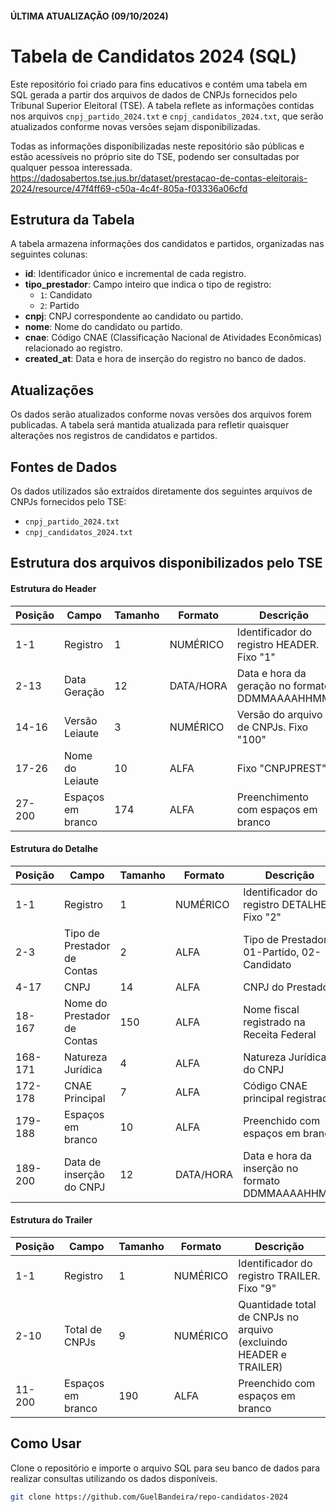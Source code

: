 #### ÚLTIMA ATUALIZAÇÃO (09/10/2024)

# Tabela de Candidatos 2024 (SQL)

Este repositório foi criado para fins educativos e contém uma tabela em SQL gerada a partir dos arquivos de dados de CNPJs fornecidos pelo Tribunal Superior Eleitoral (TSE). A tabela reflete as informações contidas nos arquivos `cnpj_partido_2024.txt` e `cnpj_candidatos_2024.txt`, que serão atualizados conforme novas versões sejam disponibilizadas. 

Todas as informações disponibilizadas neste repositório são públicas e estão acessíveis no próprio site do TSE, podendo ser consultadas por qualquer pessoa interessada.<br>
https://dadosabertos.tse.jus.br/dataset/prestacao-de-contas-eleitorais-2024/resource/47f4ff69-c50a-4c4f-805a-f03336a06cfd 

## Estrutura da Tabela

A tabela armazena informações dos candidatos e partidos, organizadas nas seguintes colunas:

- **id**: Identificador único e incremental de cada registro.
- **tipo_prestador**: Campo inteiro que indica o tipo de registro:
  - `1`: Candidato
  - `2`: Partido
- **cnpj**: CNPJ correspondente ao candidato ou partido.
- **nome**: Nome do candidato ou partido.
- **cnae**: Código CNAE (Classificação Nacional de Atividades Econômicas) relacionado ao registro.
- **created_at**: Data e hora de inserção do registro no banco de dados.

## Atualizações

Os dados serão atualizados conforme novas versões dos arquivos forem publicadas. A tabela será mantida atualizada para refletir quaisquer alterações nos registros de candidatos e partidos.

## Fontes de Dados

Os dados utilizados são extraídos diretamente dos seguintes arquivos de CNPJs fornecidos pelo TSE:
- `cnpj_partido_2024.txt`
- `cnpj_candidatos_2024.txt`

## Estrutura dos arquivos disponibilizados pelo TSE

#### Estrutura do Header
| Posição | Campo            | Tamanho | Formato    | Descrição                                             |
|---------|------------------|---------|------------|-------------------------------------------------------|
| 1-1     | Registro          | 1       | NUMÉRICO   | Identificador do registro HEADER. Fixo "1"            |
| 2-13    | Data Geração      | 12      | DATA/HORA  | Data e hora da geração no formato DDMMAAAAHHMM        |
| 14-16   | Versão Leiaute    | 3       | NUMÉRICO   | Versão do arquivo de CNPJs. Fixo "100"                |
| 17-26   | Nome do Leiaute   | 10      | ALFA       | Fixo "CNPJPREST"                                      |
| 27-200  | Espaços em branco | 174     | ALFA       | Preenchimento com espaços em branco                   |

#### Estrutura do Detalhe
| Posição | Campo                        | Tamanho | Formato    | Descrição                                                    |
|---------|------------------------------|---------|------------|--------------------------------------------------------------|
| 1-1     | Registro                      | 1       | NUMÉRICO   | Identificador do registro DETALHE. Fixo "2"                   |
| 2-3     | Tipo de Prestador de Contas   | 2       | ALFA       | Tipo de Prestador: 01-Partido, 02-Candidato                   |
| 4-17    | CNPJ                          | 14      | ALFA       | CNPJ do Prestador                                             |
| 18-167  | Nome do Prestador de Contas   | 150     | ALFA       | Nome fiscal registrado na Receita Federal                     |
| 168-171 | Natureza Jurídica             | 4       | ALFA       | Natureza Jurídica do CNPJ                                     |
| 172-178 | CNAE Principal                | 7       | ALFA       | Código CNAE principal registrado                              |
| 179-188 | Espaços em branco             | 10      | ALFA       | Preenchido com espaços em branco                              |
| 189-200 | Data de inserção do CNPJ      | 12      | DATA/HORA  | Data e hora da inserção no formato DDMΜΑΑΑΑΗΗΜΜ               |

#### Estrutura do Trailer
| Posição | Campo           | Tamanho | Formato    | Descrição                                                    |
|---------|-----------------|---------|------------|--------------------------------------------------------------|
| 1-1     | Registro        | 1       | NUMÉRICO   | Identificador do registro TRAILER. Fixo "9"                   |
| 2-10    | Total de CNPJs  | 9       | NUMÉRICO   | Quantidade total de CNPJs no arquivo (excluindo HEADER e TRAILER) |
| 11-200  | Espaços em branco | 190     | ALFA       | Preenchido com espaços em branco                              |

## Como Usar

Clone o repositório e importe o arquivo SQL para seu banco de dados para realizar consultas utilizando os dados disponíveis.

```bash
git clone https://github.com/GuelBandeira/repo-candidatos-2024
